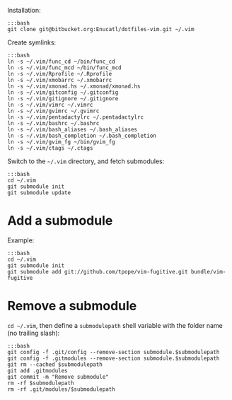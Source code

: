 Installation:

    :::bash
    git clone git@bitbucket.org:Enucatl/dotfiles-vim.git ~/.vim

Create symlinks:

    :::bash
    ln -s ~/.vim/func_cd ~/bin/func_cd
    ln -s ~/.vim/func_mcd ~/bin/func_mcd
    ln -s ~/.vim/Rprofile ~/.Rprofile
    ln -s ~/.vim/xmobarrc ~/.xmobarrc
    ln -s ~/.vim/xmonad.hs ~/.xmonad/xmonad.hs
    ln -s ~/.vim/gitconfig ~/.gitconfig
    ln -s ~/.vim/gitignore ~/.gitignore
    ln -s ~/.vim/vimrc ~/.vimrc
    ln -s ~/.vim/gvimrc ~/.gvimrc
    ln -s ~/.vim/pentadactylrc ~/.pentadactylrc
    ln -s ~/.vim/bashrc ~/.bashrc
    ln -s ~/.vim/bash_aliases ~/.bash_aliases
    ln -s ~/.vim/bash_completion ~/.bash_completion
    ln -s ~/.vim/gvim_fg ~/bin/gvim_fg
    ln -s ~/.vim/ctags ~/.ctags

Switch to the `~/.vim` directory, and fetch submodules:

    :::bash
    cd ~/.vim
    git submodule init
    git submodule update

# Add a submodule
Example:

    :::bash
    cd ~/.vim
    git submodule init
    git submodule add git://github.com/tpope/vim-fugitive.git bundle/vim-fugitive

# Remove a submodule
`cd ~/.vim`, then define a `submodulepath` shell variable with the folder name (no trailing slash):

    :::bash
    git config -f .git/config --remove-section submodule.$submodulepath
    git config -f .gitmodules --remove-section submodule.$submodulepath
    git rm --cached $submodulepath
    git add .gitmodules
    git commit -m "Remove submodule"
    rm -rf $submodulepath
    rm -rf .git/modules/$submodulepath
